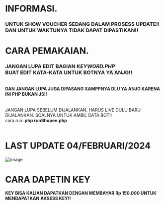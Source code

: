 # INFORMASI.
<H3><b>UNTUK SHOW VOUCHER SEDANG DALAM PROSESS UPDATE!!<br>DAN UNTUK WAKTUNYA TIDAK DAPAT DIPASTIKAN!!</b></H3>

# CARA PEMAKAIAN.
<h3>JANGAN LUPA EDIT BAGIAN <i>KEYWORD.PHP</i><br>BUAT EDIT KATA-KATA UNTUK BOTNYA YA ANJG!!</H3><br>
<b>DAN JANGAN LUPA JUGA DIPASANG XAMPPNYA DLU YA ANJG KARENA INI PHP BUKAN JS!!</b><br>
<br><br>
JANGAN LUPA SEBELUM DIJALANKAN, HARUS LIVE DULU BARU DIJALANKAN. SOALNYA UNTUK AMBIL DATA BOT!!<br>
cara run: <b>php runShopee.php</b><br><br>

# LAST UPDATE 04/FEBRUARI/2024
![image](https://github.com/fikrimuhamad/auto-komen-shopee/assets/25825165/39f9dd29-ee1a-4a4e-acc2-d407dcb058b8)

#
# CARA DAPETIN KEY
<b>KEY BISA KALIAN DAPATKAN DENGAN MEMBAYAR Rp 150.000 UNTUK MENDAPATKAN AKSESS KEY!!</b>
